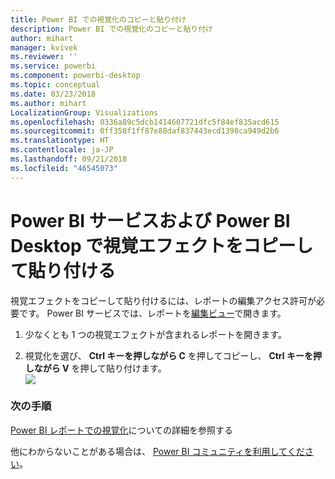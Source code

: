 ```yaml
---
title: Power BI での視覚化のコピーと貼り付け
description: Power BI での視覚化のコピーと貼り付け
author: mihart
manager: kvivek
ms.reviewer: ''
ms.service: powerbi
ms.component: powerbi-desktop
ms.topic: conceptual
ms.date: 03/23/2018
ms.author: mihart
LocalizationGroup: Visualizations
ms.openlocfilehash: 0336a89c5dcb1414607721dfc5f84ef835acd615
ms.sourcegitcommit: 0ff358f1ff87e88daf837443ecd1398ca949d2b6
ms.translationtype: HT
ms.contentlocale: ja-JP
ms.lasthandoff: 09/21/2018
ms.locfileid: "46545073"
---
```

# <a name="copy-and-paste-a-visualization-in-power-bi-service-and-power-bi-desktop"></a>Power BI サービスおよび Power BI Desktop で視覚エフェクトをコピーして貼り付ける
視覚エフェクトをコピーして貼り付けるには、レポートの編集アクセス許可が必要です。 Power BI サービスでは、レポートを[編集ビュー](../consumer/end-user-reading-view.md)で開きます。

1. 少なくとも 1 つの視覚エフェクトが含まれるレポートを開きます。  

2. 視覚化を選び、 **Ctrl キーを押しながら C** を押してコピーし、 **Ctrl キーを押しながら V** を押して貼り付けます。  
   ![](media/power-bi-visualization-copy-paste/copypasteviznew.gif)

### <a name="next-steps"></a>次の手順
[Power BI レポートでの視覚化](power-bi-report-visualizations.md)についての詳細を参照する

他にわからないことがある場合は、 [Power BI コミュニティを利用してください](http://community.powerbi.com/)。

